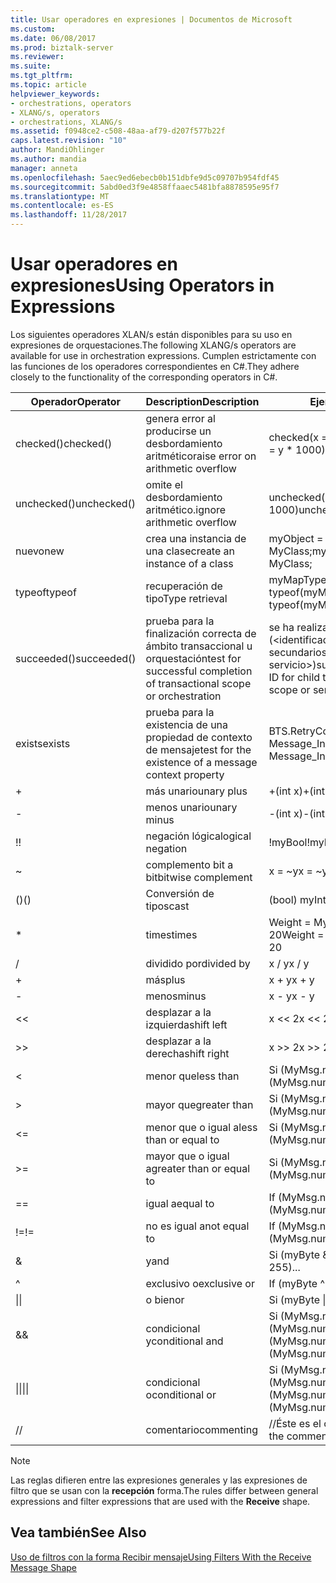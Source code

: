 ```yaml
---
title: Usar operadores en expresiones | Documentos de Microsoft
ms.custom: 
ms.date: 06/08/2017
ms.prod: biztalk-server
ms.reviewer: 
ms.suite: 
ms.tgt_pltfrm: 
ms.topic: article
helpviewer_keywords:
- orchestrations, operators
- XLANG/s, operators
- orchestrations, XLANG/s
ms.assetid: f0948ce2-c508-48aa-af79-d207f577b22f
caps.latest.revision: "10"
author: MandiOhlinger
ms.author: mandia
manager: anneta
ms.openlocfilehash: 5aec9ed6ebecb0b151dbfe9d5c09707b954fdf45
ms.sourcegitcommit: 5abd0ed3f9e4858ffaaec5481bfa8878595e95f7
ms.translationtype: MT
ms.contentlocale: es-ES
ms.lasthandoff: 11/28/2017
---
```

# <a name="using-operators-in-expressions"></a><span data-ttu-id="67947-102">Usar operadores en expresiones</span><span class="sxs-lookup"><span data-stu-id="67947-102">Using Operators in Expressions</span></span>
<span data-ttu-id="67947-103">Los siguientes operadores XLAN/s están disponibles para su uso en expresiones de orquestaciones.</span><span class="sxs-lookup"><span data-stu-id="67947-103">The following XLANG/s operators are available for use in orchestration expressions.</span></span> <span data-ttu-id="67947-104">Cumplen estrictamente con las funciones de los operadores correspondientes en C#.</span><span class="sxs-lookup"><span data-stu-id="67947-104">They adhere closely to the functionality of the corresponding operators in C#.</span></span>  
  
|<span data-ttu-id="67947-105">Operador</span><span class="sxs-lookup"><span data-stu-id="67947-105">Operator</span></span>|<span data-ttu-id="67947-106">Description</span><span class="sxs-lookup"><span data-stu-id="67947-106">Description</span></span>|<span data-ttu-id="67947-107">Ejemplo</span><span class="sxs-lookup"><span data-stu-id="67947-107">Example</span></span>|  
|--------------|-----------------|-------------|  
|<span data-ttu-id="67947-108">checked()</span><span class="sxs-lookup"><span data-stu-id="67947-108">checked()</span></span>|<span data-ttu-id="67947-109">genera error al producirse un desbordamiento aritmético</span><span class="sxs-lookup"><span data-stu-id="67947-109">raise error on arithmetic overflow</span></span>|<span data-ttu-id="67947-110">checked(x = y * 1000)</span><span class="sxs-lookup"><span data-stu-id="67947-110">checked(x = y * 1000)</span></span>|  
|<span data-ttu-id="67947-111">unchecked()</span><span class="sxs-lookup"><span data-stu-id="67947-111">unchecked()</span></span>|<span data-ttu-id="67947-112">omite el desbordamiento aritmético.</span><span class="sxs-lookup"><span data-stu-id="67947-112">ignore arithmetic overflow</span></span>|<span data-ttu-id="67947-113">unchecked(x = y * 1000)</span><span class="sxs-lookup"><span data-stu-id="67947-113">unchecked(x = y * 1000)</span></span>|  
|<span data-ttu-id="67947-114">nuevo</span><span class="sxs-lookup"><span data-stu-id="67947-114">new</span></span>|<span data-ttu-id="67947-115">crea una instancia de una clase</span><span class="sxs-lookup"><span data-stu-id="67947-115">create an instance of a class</span></span>|<span data-ttu-id="67947-116">myObject = new MyClass;</span><span class="sxs-lookup"><span data-stu-id="67947-116">myObject = new MyClass;</span></span>|  
|<span data-ttu-id="67947-117">typeof</span><span class="sxs-lookup"><span data-stu-id="67947-117">typeof</span></span>|<span data-ttu-id="67947-118">recuperación de tipo</span><span class="sxs-lookup"><span data-stu-id="67947-118">Type retrieval</span></span>|<span data-ttu-id="67947-119">myMapType = typeof(myMap)</span><span class="sxs-lookup"><span data-stu-id="67947-119">myMapType = typeof(myMap)</span></span>|  
|<span data-ttu-id="67947-120">succeeded()</span><span class="sxs-lookup"><span data-stu-id="67947-120">succeeded()</span></span>|<span data-ttu-id="67947-121">prueba para la finalización correcta de ámbito transaccional u orquestación</span><span class="sxs-lookup"><span data-stu-id="67947-121">test for successful completion of transactional scope or orchestration</span></span>|<span data-ttu-id="67947-122">se ha realizado correctamente (\<identificador de transacción de secundarios del ámbito actual o servicio\>)</span><span class="sxs-lookup"><span data-stu-id="67947-122">succeeded(\<transaction ID for child transaction of current scope or service\>)</span></span>|  
|<span data-ttu-id="67947-123">exists</span><span class="sxs-lookup"><span data-stu-id="67947-123">exists</span></span>|<span data-ttu-id="67947-124">prueba para la existencia de una propiedad de contexto de mensaje</span><span class="sxs-lookup"><span data-stu-id="67947-124">test for the existence of a message context property</span></span>|<span data-ttu-id="67947-125">BTS.RetryCount exists Message_In</span><span class="sxs-lookup"><span data-stu-id="67947-125">BTS.RetryCount exists Message_In</span></span>|  
|+|<span data-ttu-id="67947-126">más unario</span><span class="sxs-lookup"><span data-stu-id="67947-126">unary plus</span></span>|<span data-ttu-id="67947-127">+(int x)</span><span class="sxs-lookup"><span data-stu-id="67947-127">+(int x)</span></span>|  
|-|<span data-ttu-id="67947-128">menos unario</span><span class="sxs-lookup"><span data-stu-id="67947-128">unary minus</span></span>|<span data-ttu-id="67947-129">-(int x)</span><span class="sxs-lookup"><span data-stu-id="67947-129">-(int x)</span></span>|  
|<span data-ttu-id="67947-130">!</span><span class="sxs-lookup"><span data-stu-id="67947-130">!</span></span>|<span data-ttu-id="67947-131">negación lógica</span><span class="sxs-lookup"><span data-stu-id="67947-131">logical negation</span></span>|<span data-ttu-id="67947-132">!myBool</span><span class="sxs-lookup"><span data-stu-id="67947-132">!myBool</span></span>|  
|~|<span data-ttu-id="67947-133">complemento bit a bit</span><span class="sxs-lookup"><span data-stu-id="67947-133">bitwise complement</span></span>|<span data-ttu-id="67947-134">x = ~y</span><span class="sxs-lookup"><span data-stu-id="67947-134">x = ~y</span></span>|  
|<span data-ttu-id="67947-135">()</span><span class="sxs-lookup"><span data-stu-id="67947-135">()</span></span>|<span data-ttu-id="67947-136">Conversión de tipos</span><span class="sxs-lookup"><span data-stu-id="67947-136">cast</span></span>|<span data-ttu-id="67947-137">(bool) myInt</span><span class="sxs-lookup"><span data-stu-id="67947-137">(bool) myInt</span></span>|  
|*|<span data-ttu-id="67947-138">times</span><span class="sxs-lookup"><span data-stu-id="67947-138">times</span></span>|<span data-ttu-id="67947-139">Weight = MyMsg.numOrders * 20</span><span class="sxs-lookup"><span data-stu-id="67947-139">Weight = MyMsg.numOrders * 20</span></span>|  
|/|<span data-ttu-id="67947-140">dividido por</span><span class="sxs-lookup"><span data-stu-id="67947-140">divided by</span></span>|<span data-ttu-id="67947-141">x / y</span><span class="sxs-lookup"><span data-stu-id="67947-141">x / y</span></span>|  
|+|<span data-ttu-id="67947-142">más</span><span class="sxs-lookup"><span data-stu-id="67947-142">plus</span></span>|<span data-ttu-id="67947-143">x + y</span><span class="sxs-lookup"><span data-stu-id="67947-143">x + y</span></span>|  
|-|<span data-ttu-id="67947-144">menos</span><span class="sxs-lookup"><span data-stu-id="67947-144">minus</span></span>|<span data-ttu-id="67947-145">x - y</span><span class="sxs-lookup"><span data-stu-id="67947-145">x - y</span></span>|  
|<<|<span data-ttu-id="67947-146">desplazar a la izquierda</span><span class="sxs-lookup"><span data-stu-id="67947-146">shift left</span></span>|<span data-ttu-id="67947-147">x << 2</span><span class="sxs-lookup"><span data-stu-id="67947-147">x << 2</span></span>|  
|>>|<span data-ttu-id="67947-148">desplazar a la derecha</span><span class="sxs-lookup"><span data-stu-id="67947-148">shift right</span></span>|<span data-ttu-id="67947-149">x >> 2</span><span class="sxs-lookup"><span data-stu-id="67947-149">x >> 2</span></span>|  
|<|<span data-ttu-id="67947-150">menor que</span><span class="sxs-lookup"><span data-stu-id="67947-150">less than</span></span>|<span data-ttu-id="67947-151">Si (MyMsg.numOrders < 10)...</span><span class="sxs-lookup"><span data-stu-id="67947-151">If (MyMsg.numOrders < 10)...</span></span>|  
|>|<span data-ttu-id="67947-152">mayor que</span><span class="sxs-lookup"><span data-stu-id="67947-152">greater than</span></span>|<span data-ttu-id="67947-153">Si (MyMsg.numOrders > 10)...</span><span class="sxs-lookup"><span data-stu-id="67947-153">If (MyMsg.numOrders > 10)...</span></span>|  
|<=|<span data-ttu-id="67947-154">menor que o igual a</span><span class="sxs-lookup"><span data-stu-id="67947-154">less than or equal to</span></span>|<span data-ttu-id="67947-155">Si (MyMsg.numOrders < = 10)...</span><span class="sxs-lookup"><span data-stu-id="67947-155">If (MyMsg.numOrders <= 10)...</span></span>|  
|>=|<span data-ttu-id="67947-156">mayor que o igual a</span><span class="sxs-lookup"><span data-stu-id="67947-156">greater than or equal to</span></span>|<span data-ttu-id="67947-157">Si (MyMsg.numOrders > = 10)...</span><span class="sxs-lookup"><span data-stu-id="67947-157">If (MyMsg.numOrders >= 10)...</span></span>|  
|==|<span data-ttu-id="67947-158">igual a</span><span class="sxs-lookup"><span data-stu-id="67947-158">equal to</span></span>|<span data-ttu-id="67947-159">If (MyMsg.numOrders == 10)...</span><span class="sxs-lookup"><span data-stu-id="67947-159">If (MyMsg.numOrders == 10)...</span></span>|  
|<span data-ttu-id="67947-160">!=</span><span class="sxs-lookup"><span data-stu-id="67947-160">!=</span></span>|<span data-ttu-id="67947-161">no es igual a</span><span class="sxs-lookup"><span data-stu-id="67947-161">not equal to</span></span>|<span data-ttu-id="67947-162">If (MyMsg.numOrders != 10)...</span><span class="sxs-lookup"><span data-stu-id="67947-162">If (MyMsg.numOrders != 10)...</span></span>|  
|&|<span data-ttu-id="67947-163">y</span><span class="sxs-lookup"><span data-stu-id="67947-163">and</span></span>|<span data-ttu-id="67947-164">Si (myByte & 255)...</span><span class="sxs-lookup"><span data-stu-id="67947-164">If (myByte & 255)...</span></span>|  
|^|<span data-ttu-id="67947-165">exclusivo o</span><span class="sxs-lookup"><span data-stu-id="67947-165">exclusive or</span></span>|<span data-ttu-id="67947-166">If (myByte ^ 1)...</span><span class="sxs-lookup"><span data-stu-id="67947-166">If (myByte ^ 1)...</span></span>|  
|<span data-ttu-id="67947-167">&#124;</span><span class="sxs-lookup"><span data-stu-id="67947-167">&#124;</span></span>|<span data-ttu-id="67947-168">o bien</span><span class="sxs-lookup"><span data-stu-id="67947-168">or</span></span>|<span data-ttu-id="67947-169">Si (myByte &#124; 1)...</span><span class="sxs-lookup"><span data-stu-id="67947-169">If (myByte &#124; 1)...</span></span>|  
|&&|<span data-ttu-id="67947-170">condicional y</span><span class="sxs-lookup"><span data-stu-id="67947-170">conditional and</span></span>|<span data-ttu-id="67947-171">Si (MyMsg.numOrders > 10) & & (MyMsg.numOrders < 100)</span><span class="sxs-lookup"><span data-stu-id="67947-171">If (MyMsg.numOrders > 10) && (MyMsg.numOrders < 100)</span></span>|  
|<span data-ttu-id="67947-172">&#124;&#124;</span><span class="sxs-lookup"><span data-stu-id="67947-172">&#124;&#124;</span></span>|<span data-ttu-id="67947-173">condicional o</span><span class="sxs-lookup"><span data-stu-id="67947-173">conditional or</span></span>|<span data-ttu-id="67947-174">Si (MyMsg.numOrders < 10) &#124; &#124; (MyMsg.numOrders > 100)</span><span class="sxs-lookup"><span data-stu-id="67947-174">If (MyMsg.numOrders < 10) &#124;&#124; (MyMsg.numOrders > 100)</span></span>|  
|//|<span data-ttu-id="67947-175">comentario</span><span class="sxs-lookup"><span data-stu-id="67947-175">commenting</span></span>|<span data-ttu-id="67947-176">//Éste es el comentario</span><span class="sxs-lookup"><span data-stu-id="67947-176">//This is the comment</span></span>|  
  
> [!NOTE]
>  <span data-ttu-id="67947-177">Las reglas difieren entre las expresiones generales y las expresiones de filtro que se usan con la **recepción** forma.</span><span class="sxs-lookup"><span data-stu-id="67947-177">The rules differ between general expressions and filter expressions that are used with the **Receive** shape.</span></span>  
  
## <a name="see-also"></a><span data-ttu-id="67947-178">Vea también</span><span class="sxs-lookup"><span data-stu-id="67947-178">See Also</span></span>  
 [<span data-ttu-id="67947-179">Uso de filtros con la forma Recibir mensaje</span><span class="sxs-lookup"><span data-stu-id="67947-179">Using Filters With the Receive Message Shape</span></span>](../core/using-filters-with-the-receive-message-shape.md)